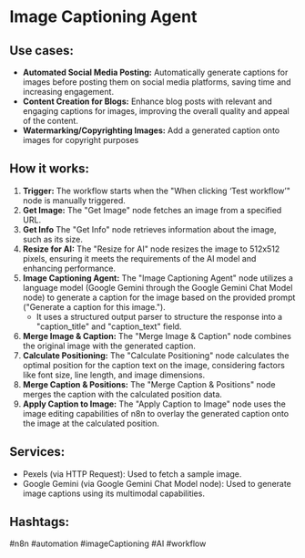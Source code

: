 # Image Captioning Agent

## Use cases:

-   **Automated Social Media Posting:** Automatically generate captions for images before posting them on social media platforms, saving time and increasing engagement.
-   **Content Creation for Blogs:** Enhance blog posts with relevant and engaging captions for images, improving the overall quality and appeal of the content.
-   **Watermarking/Copyrighting Images:** Add a generated caption onto images for copyright purposes

## How it works:

1.  **Trigger:** The workflow starts when the "When clicking ‘Test workflow’" node is manually triggered.
2.  **Get Image:** The "Get Image" node fetches an image from a specified URL.
3.  **Get Info** The "Get Info" node retrieves information about the image, such as its size.
4.  **Resize for AI:** The "Resize for AI" node resizes the image to 512x512 pixels, ensuring it meets the requirements of the AI model and enhancing performance.
5.  **Image Captioning Agent:** The "Image Captioning Agent" node utilizes a language model (Google Gemini through the Google Gemini Chat Model node) to generate a caption for the image based on the provided prompt ("Generate a caption for this image.").
    -   It uses a structured output parser to structure the response into a "caption\_title" and "caption\_text" field.
6.  **Merge Image & Caption:** The "Merge Image & Caption" node combines the original image with the generated caption.
7.  **Calculate Positioning:** The "Calculate Positioning" node calculates the optimal position for the caption text on the image, considering factors like font size, line length, and image dimensions.
8.  **Merge Caption & Positions:** The "Merge Caption & Positions" node merges the caption with the calculated position data.
9.  **Apply Caption to Image:** The "Apply Caption to Image" node uses the image editing capabilities of n8n to overlay the generated caption onto the image at the calculated position.

## Services:

-   Pexels (via HTTP Request): Used to fetch a sample image.
-   Google Gemini (via Google Gemini Chat Model node): Used to generate image captions using its multimodal capabilities.

## Hashtags:

#n8n #automation #imageCaptioning #AI #workflow
